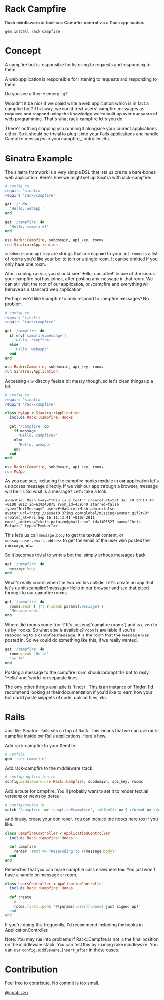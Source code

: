 # Rack Campfire

Rack middleware to facilitate Campfire control via a Rack application.

```
gem install rack-campfire
```

# Concept
A campfire bot is responsible for listening to requests and responding
to them.

A web application is responsible for listening to requests and
responding to them.

Do you see a theme emerging?

Wouldn't it be nice if we could write a web application which is in fact
a campfire bot? That way, we could treat users' campfire messages as
requests and respond using the knowledge we've built up over our years
of web programming. That's what rack-campfire let's you do.

There's nothing stopping you running it alongside your current applications either. So it should be
trivial to plug it into your Rails applications and handle Campfire
messages in your campfire_controller, etc.

# Sinatra Example
The sinatra framwork is a very simple DSL that lets us create a
bare-bones web application. Here's how we might set up Sinatra with
rack-campfire:

```ruby
# config.ru
require 'sinatra'
require 'rack/campfire'

get '/' do
  'Hello, webapp!'
end

get '/campfire' do
  'Hello, campfire!'
end

use Rack::Campfire, subdomain, api_key, rooms
run Sinatra::Application
```

```subdomain``` and ```api_key``` are strings that correspond to your
bot. ```rooms``` is a list of rooms you'd like your bot to join or a
single room. It can be omitted if you only have one room.

After running ```rackup```, you should see 'Hello, campfire!' in one of the
rooms your campfire bot has joined, after posting any message in that
room. We can still visit the root of our
application, or /campfire and everything will behave as a standard web
application.

Perhaps we'd like /campfire to only respond to campfire messages? No
problem.

```ruby
# config.ru
require 'sinatra'
require 'rack/campfire'

get '/campfire' do
  if env['campfire.message']
    'Hello, campfire!'
  else
    'Hello, webapp!'
  end
end

use Rack::Campfire, subdomain, api_key, rooms
run Sinatra::Application
```

Accessing ```env``` directly feels a bit messy though, so let's clean
things up a bit.

```ruby
# config.ru
require 'sinatra'
require 'rack/campfire'

class MyApp < Sinatra::Application
  include Rack::Campfire::Hooks

  get '/campfire' do
    if message
      'Hello, campfire!'
    else
      'Hello, webapp!'
    end
  end
end

use Rack::Campfire, subdomain, api_key, rooms
run MyApp
```

As you can see, including the campfire hooks module in our application
let's us access message directly. If we visit our app through a browser,
message will be nil. So what is a message? Let's take a
look.

```
#<Hashie::Mash body="This is a test." created_at=Sat Jul 28 20:13:10 +0100 2012 id=630340875 room_id=439640 starred=false type="TextMessage" user=#<Hashie::Mash admin=false avatar_url="http://asset0.37img.com/global/missing/avatar.gif?r=3" created_at=Fri Sep 16 11:13:41 +0100 2011 email_address="chris.patuzzo@gmail.com" id=1005527 name="Chris Patuzzo" type="Member">>
```

This let's us call ```message.body``` to get the textual content, or
```message.user.email_address``` to get the email of the user who posted
the message, etc.

So it becomes trivial to write a bot that simply echoes messages back.

```ruby
get '/campfire' do
  message.body
end
```

What's really cool is when the two worlds collide. Let's create an app
that let's us hit /campfire?message=Hello in our browser and see that piped
through to our campfire rooms.

```ruby
get '/campfire' do
  rooms.each { |r| r.speak params[:message] }
  'Message sent.'
end
```

Where did rooms come from? It's just env['campfire.rooms'] and is given
to us by Hooks. So what else is available? ```room``` is available if
you're responding to a campfire message. It is the room that the message
was posted in. So we could do something like this, if we really wanted.

```ruby
get '/campfire' do
  room.speak 'Hello'
  'world'
end
```

Posting a message to the campfire room should prompt the bot to reply
'Hello' and 'world' on separate lines.

The only other things available is 'tinder'. This is an
instance of [Tinder](https://github.com/collectiveidea/tinder/). I'd
recommend looking at their documentation if you'd like to learn how your
bot could paste snippets of code, upload files, etc.

# Rails

Just like Sinatra- Rails sits on top of Rack. This means that we can use
rack-campfire inside our Rails applications. Here's how.

Add rack-campfire to your Gemfile.

```ruby
# Gemfile
gem 'rack-campfire'
```

Add rack-campfire to the middleware stack.

```ruby
# config/application.rb
config.middleware.use Rack::Campfire, subdomain, api_key, rooms
```

Add a route for campfire. You'll probably want to set it to render
textual versions of views by default.

```ruby
# config/routes.rb
match '/campfire' => 'campfire#campfire', :defaults => { :format => :text }
```

And finally, create your controller. You can include the hooks here too
if you like.

```ruby
class CampfireController < ApplicationController
  include Rack::Campfire::Hooks

  def campfire
    render :text => "Responding to #{message.body}"
  end
end
```

Remember that you can make campfire calls elsewhere too. You just won't
have a handle on message or room.

```ruby
class UsersController < ApplicationController
  include Rack::Campfire::Hooks

  def create
    # ...
    rooms.first.speak "#{params[:user][:name] just signed up!"
  end
end
```

If you're doing this frequently, I'd recommend including the hooks in
ApplicationController.

Note: You may run into problems if Rack::Campfire is not in the final
position on the middleware stack. You can test this by running rake
middleware. You can use ```config.middleware.insert_after``` in these
cases.

# Contribution

Feel free to contribute. No commit is too small.

[@cpatuzzo](https://twitter.com/cpatuzzo)
